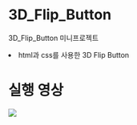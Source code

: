 # 3D_Flip_Button
3D_Flip_Button 미니프로젝트 
 <p> <li>html과 css를 사용한 3D Flip Button</li> </p>

<h1>실행 영상</h1>
<img src = "https://user-images.githubusercontent.com/83527046/190396090-aae15c52-f935-49d6-a964-abce7a631175.gif">
